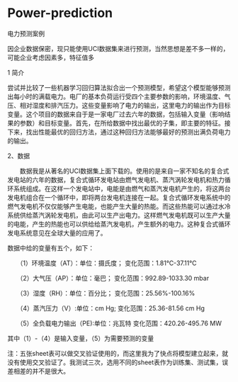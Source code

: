 # Power-prediction
电力预测案例

因企业数据保密，现只能使用UCI数据集来进行预测，当然思想是差不多一样的，可能企业考虑因素多，特征值多

1 简介

尝试并比较了一些机器学习回归算法拟合出一个预测模型，希望这个模型能够预测出每小时的满载电力。电厂的基本负荷运行受四个主要参数的影响，环境温度、气压、相对湿度和排汽压力。这些变量影响了电力的输出，这里电力的输出作为目标变量。这个项目的数据来自于是一家电厂过去六年的数据，包括输入变量（影响结果的参数）和目标变量。首先，在所给数据中找出最优的子集，即主要的特征。接下来，找出性能最优的回归方法，通过这种回归方法能够最好的预测出满负荷电力的输出。 

2、数据

　　数据我是从著名的UCI数据集上面下载的。使用的是来自一家不知名的复合式发电站的六年的数据，复合式循环发电站由燃气发电机、蒸汽涡轮发电机和热力循环系统组成。在这样一个发电站中，电能是由燃气和蒸汽发电机产生的，将这两台发电机组合在一个循环中，即将两台发电机连接在一起。复合式循环发电系统中的燃气发电机不仅仅能够产生电能，也能产生大量的热能。而这些热能可以通过水冷系统供给蒸汽涡轮发电机，由此可以生产出电力。这样燃气发电机既可以生产大量的电能，产生的热能也可以供给给蒸汽发电机，产生额外的电力。这种复合式循环发电系统意见在全球大量的应用了。

数据中给的变量有五个，如下：

　　（1）环境温度（AT）：单位：摄氏度； 变化范围：1.81℃-37.11℃
  
　　（2）大气压（AP）：单位：毫巴； 变化范围：992.89-1033.30 mbar
  
　　（3）湿度（RH）：单位：百分比； 变化范围：25.56%-100.16%
  
　　（4）蒸汽压力（V）:单位：cm Hg; 变化范围：25.36-81.56 cm Hg
  
　　（5）全负载电力输出（PE):单位：兆瓦特 变化范围：420.26-495.76 MW
  
其中（1）-（4）是输入变量，（5）为需要预测的变量

注：五张sheet表可以做交叉验证使用的，而这里我为了快点将模型建立起来，就没有使用交叉验证了。我测试三次，选用不同的sheet表作为训练集、测试集，误差相差的并不是很大。
